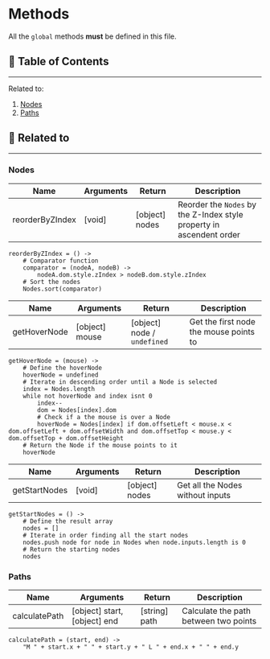 # Methods

All the `global` methods **must** be defined in this file.

## 📜 Table of Contents
---
Related to:
1. [Nodes](#Nodes)
2. [Paths](#Paths)

## 🧵 Related to
---

### Nodes

| Name | Arguments | Return | Description |
| --- | --- | --- | --- |
| reorderByZIndex | [void] | [object] nodes | Reorder the `Nodes` by the Z-Index style property in ascendent order |

    reorderByZIndex = () ->
        # Comparator function
        comparator = (nodeA, nodeB) ->
            nodeA.dom.style.zIndex > nodeB.dom.style.zIndex
        # Sort the nodes
        Nodes.sort(comparator)

| Name | Arguments | Return | Description |
| --- | --- | --- | --- |
| getHoverNode | [object] mouse | [object] node / `undefined` | Get the first node the mouse points to |

    getHoverNode = (mouse) ->
        # Define the hoverNode
        hoverNode = undefined
        # Iterate in descending order until a Node is selected
        index = Nodes.length
        while not hoverNode and index isnt 0
            index--
            dom = Nodes[index].dom
            # Check if a the mouse is over a Node
            hoverNode = Nodes[index] if dom.offsetLeft < mouse.x < dom.offsetLeft + dom.offsetWidth and dom.offsetTop < mouse.y < dom.offsetTop + dom.offsetHeight
        # Return the Node if the mouse points to it
        hoverNode

| Name | Arguments | Return | Description |
| --- | --- | --- | --- |
| getStartNodes | [void] | [object] nodes | Get all the Nodes without inputs |

    getStartNodes = () ->
        # Define the result array
        nodes = []
        # Iterate in order finding all the start nodes
        nodes.push node for node in Nodes when node.inputs.length is 0
        # Return the starting nodes
        nodes

### Paths

| Name | Arguments | Return | Description |
| --- | --- | --- | --- |
| calculatePath | [object] start, [object] end | [string] path | Calculate the path between two points |

    calculatePath = (start, end) ->
        "M " + start.x + " " + start.y + " L " + end.x + " " + end.y